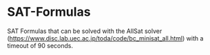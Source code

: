 # SAT-Formulas
SAT Formulas that can be solved with the AllSat solver (https://www.disc.lab.uec.ac.jp/toda/code/bc_minisat_all.html) with a timeout of 90 seconds.
